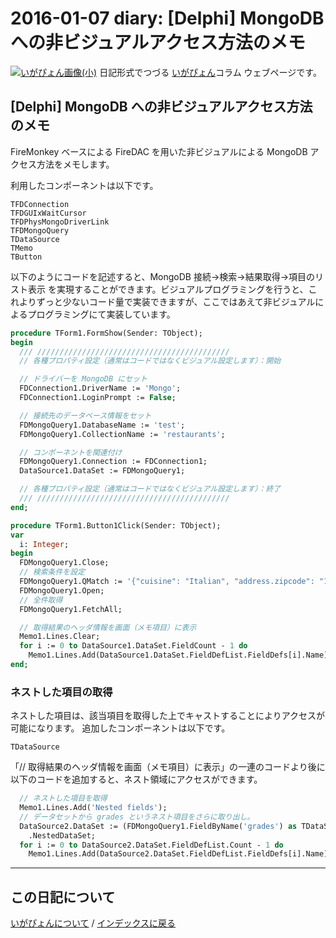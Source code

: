 2016-01-07 diary: [Delphi] MongoDB への非ビジュアルアクセス方法のメモ
=====================================================================================================
[![いがぴょん画像(小)](https://igapyon.github.io/diary/images/iga200306s.jpg "いがぴょん")](https://igapyon.github.io/diary/memo/memoigapyon.html) 日記形式でつづる [いがぴょん](https://igapyon.github.io/diary/memo/memoigapyon.html)コラム ウェブページです。

## [Delphi] MongoDB への非ビジュアルアクセス方法のメモ

FireMonkey ベースによる FireDAC を用いた非ビジュアルによる MongoDB アクセス方法をメモします。

利用したコンポーネントは以下です。

```
TFDConnection
TFDGUIxWaitCursor
TFDPhysMongoDriverLink
TFDMongoQuery
TDataSource
TMemo
TButton
```


以下のようにコードを記述すると、MongoDB 接続→検索→結果取得→項目のリスト表示 を実現することができます。ビジュアルプログラミングを行うと、これよりずっと少ないコード量で実装できますが、ここではあえて非ビジュアルによるプログラミングにて実装しています。

```pascal
procedure TForm1.FormShow(Sender: TObject);
begin
  /// ///////////////////////////////////////////
  // 各種プロパティ設定（通常はコードではなくビジュアル設定します）：開始

  // ドライバーを MongoDB にセット
  FDConnection1.DriverName := 'Mongo';
  FDConnection1.LoginPrompt := False;

  // 接続先のデータベース情報をセット
  FDMongoQuery1.DatabaseName := 'test';
  FDMongoQuery1.CollectionName := 'restaurants';

  // コンポーネントを関連付け
  FDMongoQuery1.Connection := FDConnection1;
  DataSource1.DataSet := FDMongoQuery1;

  // 各種プロパティ設定（通常はコードではなくビジュアル設定します）：終了
  /// ///////////////////////////////////////////
end;

procedure TForm1.Button1Click(Sender: TObject);
var
  i: Integer;
begin
  FDMongoQuery1.Close;
  // 検索条件を設定
  FDMongoQuery1.QMatch := '{"cuisine": "Italian", "address.zipcode": "10075"}';
  FDMongoQuery1.Open;
  // 全件取得
  FDMongoQuery1.FetchAll;

  // 取得結果のヘッダ情報を画面（メモ項目）に表示
  Memo1.Lines.Clear;
  for i := 0 to DataSource1.DataSet.FieldCount - 1 do
    Memo1.Lines.Add(DataSource1.DataSet.FieldDefList.FieldDefs[i].Name);
end;
```



### ネストした項目の取得

ネストした項目は、該当項目を取得した上でキャストすることによりアクセスが可能になります。
追加したコンポーネントは以下です。

```
TDataSource
```


「// 取得結果のヘッダ情報を画面（メモ項目）に表示」の一連のコードより後に以下のコードを追加すると、ネスト領域にアクセスができます。

```pascal
  // ネストした項目を取得
  Memo1.Lines.Add('Nested fields');
  // データセットから grades というネスト項目をさらに取り出し。
  DataSource2.DataSet := (FDMongoQuery1.FieldByName('grades') as TDataSetField)
    .NestedDataSet;
  for i := 0 to DataSource2.DataSet.FieldDefList.Count - 1 do
    Memo1.Lines.Add(DataSource2.DataSet.FieldDefList.FieldDefs[i].Name);
```




----------------------------------------------------------------------------------------------------

## この日記について
[いがぴょんについて](https://igapyon.github.io/diary/memo/memoigapyon.html) / [インデックスに戻る](https://igapyon.github.io/diary/idxall.html)
